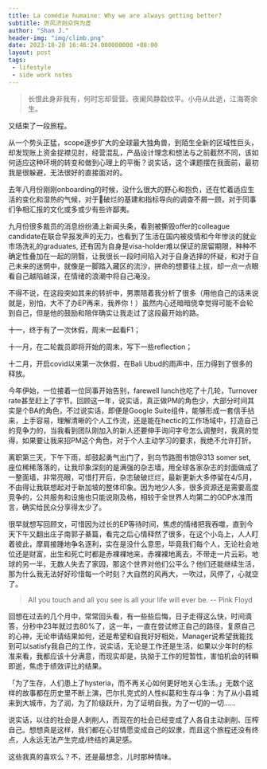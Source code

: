 ```yaml
---
title: La comédie humaine: Why we are always getting better?
subtitle: 厉风济则众窍为虚
author: "Shan J."
header-img: "img/climb.png"
date: 2023-10-20 16:46:24.000000000 +08:00
layout: post
tags:
 - lifestyle
 - side work notes
---
```


> 长恨此身非我有，何时忘却营营。夜阑风静縠纹平。小舟从此逝，江海寄余生。

又结束了一段旅程。

从一个势头正猛，scope逐步扩大的全球最大独角兽，到陌生全新的区域性巨头，却发现账上资金捉襟见肘，经营混乱，产品设计理念和想法与之前截然不同，该如何适应这种环境的转变和做到心理上的平衡？说实话，这个课题摆在我面前，最初我是很躲避，无法很好的直接面对的。

去年八月份刚刚onboarding的时候，没什么很大的野心和抱负，还在忙着适应生活的变化和湿热的气候，对于🦐破烂的基建和指标导向的调查不屑一顾，对于同事们争相汇报的文化或多或少有些许鄙夷。

九月份很多裁员的消息纷纷涌上新闻头条，看到被撕毁offer的colleague candidate在联合早报发声的无力，也看到了生活在国内被疫情和今年惨淡的就业市场洗礼的graduates, 还有因为自身是visa-holder难以保证的居留期限，种种不确定性叠加在一起的阴翳，让我很长一段时间陷入对于自身选择的怀疑，和对于自己未来的迷惘中，就像是一脚踏入藏区的流沙，拼命的想要往上拔，却一点一点眼看自己越陷越深，在情绪的浪潮中将自己淹没。

不得不说，在这段突如其来的转折中，男票陪着我分析了很多（用他自己的话来说就是，别怕，大不了办EP再来，我养你！）虽然内心还暗暗侥幸觉得可能不会轮到自己，但是他的鼓励和陪伴确实让我走过了这段最开始的路。

十一，终于有了一次休假，周末一起看F1；

十一月，在二轮裁员即将开始的周末，写下一些reflection；

十二月，开启covid以来第一次休假，在Bali Ubud的雨声中，压力得到了很多的释放。

今年伊始，一位接着一位同事开始告别，farewell lunch也吃了十几轮，Turnover rate甚至赶上了字节。回顾这一年，说实话，真正做PM的角色少，大部分时间其实是个BA的角色，不过说实话，即便是Google Suite组件，能够形成一套信手拈来，上手容易，理解清晰的个人工作流，还是能在hectic的工作场域中，打造自己的竞争力的，当我看到团队刚加入的新人还要伸手询问字号怎么调整时，我真的觉得，如果要让我来招PM这个角色，对于个人主动学习的要求，我绝不允许打折。

离职第三天，下午下雨，却鼓起勇气出门了，到乌节路图书馆@313 somer set, 座位稀稀落落的，让我印象深刻的是满强的杂志墙，用全球各家杂志的封面做成了一整面墙，非常亮眼，可惜打开后，杂志破破烂烂，最新更新大多停留在4/5月，不由得让我联想起对于新加坡的整体印象。因为地少人多，很多资源还是需要高度竞争的，公共服务和设施也只能说刚及格，相较于全世界人均第二的GDP水准而言，确实给民众分享得太少了。

很早就想写回顾文，可惜因为过长的EP等待时间，焦虑的情绪把我吞噬，直到今天下午又翻出庄子南郭子綦篇，看完之后心情释然了很多，在这个小岛上，人人盯着彼此，摩肩接踵地争名逐利，实在是没什么意思，毕竟我们每个人，无论社会地位还是财富，出生和死亡时都是赤裸裸地来，赤裸裸地离去，不带走一片云彩。地球的另一半，无数人失去了家园，那这个世界对他们公平么？他们还能继续生活，那为什么我无法好好珍惜每一个时刻？大自然的风再大，一吹过，风停了，心就空了。

> All you touch and all you see is all your life will ever be. -- Pink Floyd

回想在过去的几个月中，常常回头看，有一些些后悔，日子走得这么快，时间滴答，分秒中23年就过去80%了，这一年，一直在尝试修正自己的路径，复原自己的心神，无论申请结果如何，还是希望和自我好好相处，Manager说希望我能找到可以satisfy我自己的工作，说实话，无论是工作还是生活，如果以少年时的标准来看，我都应该十分满意，而现实却是，执拗于工作的短暂性，害怕机会的转瞬即逝，焦虑于绩效评比的结果。

「为了生存，人们患上了hysteria，而不再关心如何更好地关心生活。」无数个这样的故事都在历史里不断上演，巴尔扎克式的人性纠葛和生存斗争：为了从小县城来到大城市，为了润，为了阶级跃升，为了证明自我，为了一切的一切……

说实话，以往的社会是人剥削人，而现在的社会已经变成了人各自主动剥削、压榨自己。想想真是这样，我们都在心甘情愿变成自己的奴隶，而且这个旅程还没有终点，人永远无法产生完成/终结的满足感。

这些我真的喜欢么？不，还是最想念，儿时那种情味。
